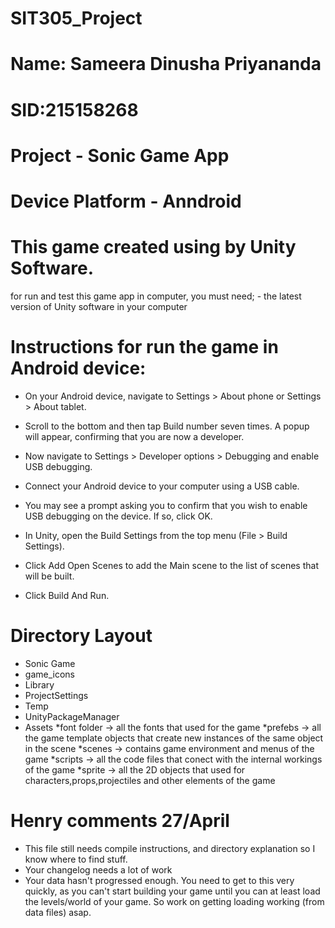 # SIT305_Project
# Name: Sameera Dinusha Priyananda
# SID:215158268
# Project - Sonic Game App
# Device Platform - Anndroid
# This game created using by Unity Software.
  for run and test this game app in computer, you must need;
    - the latest version of Unity software in your computer
# Instructions for run the game in Android device:
  - On your Android device, navigate to Settings > About phone or Settings > About tablet.
  - Scroll to the bottom and then tap Build number seven times. A popup will appear, confirming that you are now a developer.
  - Now navigate to Settings > Developer options > Debugging and enable USB debugging.
  
  - Connect your Android device to your computer using a USB cable.
  - You may see a prompt asking you to confirm that you wish to enable USB debugging on the device. If so, click OK.
  - In Unity, open the Build Settings from the top menu (File > Build Settings).
  - Click Add Open Scenes to add the Main scene to the list of scenes that will be built.
  - Click Build And Run.
# Directory Layout
  - Sonic Game 
  - game_icons
  - Library
  - ProjectSettings
  - Temp
  - UnityPackageManager
  - Assets 
          	*font folder -> all the fonts that used for the game
	        *prefebs -> all the game template objects that create new instances of the same object in the scene
          	*scenes -> contains game environment and menus of the game
          	*scripts -> all the code files that conect with the internal workings of the game
          	*sprite -> all the 2D objects that used for characters,props,projectiles and other elements of the game
            
            
# Henry comments 27/April
- This file still needs compile instructions, and directory explanation so I know where to find stuff.
- Your changelog needs a lot of work
- Your data hasn't progressed enough. You need to get to this very quickly, as you can't start building your game until you can at least load the levels/world of your game. So work on getting loading working (from data files) asap.



